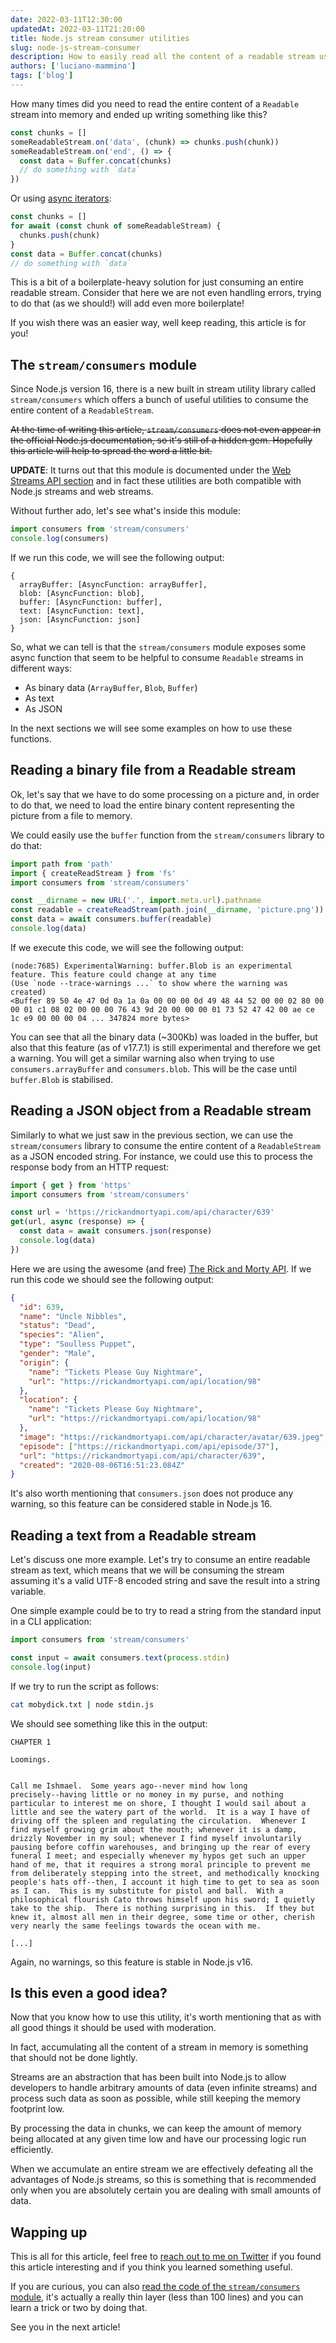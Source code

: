 ```yaml
---
date: 2022-03-11T12:30:00
updatedAt: 2022-03-11T21:20:00
title: Node.js stream consumer utilities
slug: node-js-stream-consumer
description: How to easily read all the content of a readable stream using async await
authors: ['luciano-mammino']
tags: ['blog']
---
```


How many times did you need to read the entire content of a `Readable` stream into memory and ended up writing something like this?

```javascript
const chunks = []
someReadableStream.on('data', (chunk) => chunks.push(chunk))
someReadableStream.on('end', () => {
  const data = Buffer.concat(chunks)
  // do something with `data`
})
```

Or using [async iterators](/blog/javascript-async-iterators/):

```javascript
const chunks = []
for await (const chunk of someReadableStream) {
  chunks.push(chunk)
}
const data = Buffer.concat(chunks)
// do something with `data`
```

This is a bit of a boilerplate-heavy solution for just consuming an entire readable stream. Consider that here we are not even handling errors, trying to do that (as we should!) will add even more boilerplate!

If you wish there was an easier way, well keep reading, this article is for you!

## The `stream/consumers` module

Since Node.js version 16, there is a new built in stream utility library called `stream/consumers` which offers a bunch of useful utilities to consume the entire content of a `ReadableStream`.

~~At the time of writing this article, `stream/consumers` does not even appear in the official Node.js documentation, so it's still of a hidden gem. Hopefully this article will help to spread the word a little bit.~~

**UPDATE**: It turns out that this module is documented under the [Web Streams API section](https://nodejs.org/api/webstreams.html#streamconsumersjsonstream) and in fact these utilities are both compatible with Node.js streams and web streams.

Without further ado, let's see what's inside this module:

```javascript
import consumers from 'stream/consumers'
console.log(consumers)
```

If we run this code, we will see the following output:

```plain
{
  arrayBuffer: [AsyncFunction: arrayBuffer],
  blob: [AsyncFunction: blob],
  buffer: [AsyncFunction: buffer],
  text: [AsyncFunction: text],
  json: [AsyncFunction: json]
}
```

So, what we can tell is that the `stream/consumers` module exposes some async function that seem to be helpful to consume `Readable` streams in different ways:

- As binary data (`ArrayBuffer`, `Blob`, `Buffer`)
- As text
- As JSON

In the next sections we will see some examples on how to use these functions.

## Reading a binary file from a Readable stream

Ok, let's say that we have to do some processing on a picture and, in order to do that, we need to load the entire binary content representing the picture from a file to memory.

We could easily use the `buffer` function from the `stream/consumers` library to do that:

```javascript
import path from 'path'
import { createReadStream } from 'fs'
import consumers from 'stream/consumers'

const __dirname = new URL('.', import.meta.url).pathname
const readable = createReadStream(path.join(__dirname, 'picture.png'))
const data = await consumers.buffer(readable)
console.log(data)
```

If we execute this code, we will see the following output:

```plain
(node:7685) ExperimentalWarning: buffer.Blob is an experimental feature. This feature could change at any time
(Use `node --trace-warnings ...` to show where the warning was created)
<Buffer 89 50 4e 47 0d 0a 1a 0a 00 00 00 0d 49 48 44 52 00 00 02 80 00 00 01 c1 08 02 00 00 00 76 43 9d 20 00 00 00 01 73 52 47 42 00 ae ce 1c e9 00 00 00 04 ... 347824 more bytes>
```

You can see that all the binary data (~300Kb) was loaded in the buffer, but also that this feature (as of v17.7.1) is still experimental and therefore we get a warning. You will get a similar warning also when trying to use `consumers.arrayBuffer` and `consumers.blob`. This will be the case until `buffer.Blob` is stabilised.

## Reading a JSON object from a Readable stream

Similarly to what we just saw in the previous section, we can use the `stream/consumers` library to consume the entire content of a `ReadableStream` as a JSON encoded string. For instance, we could use this to process the response body from an HTTP request:

```javascript
import { get } from 'https'
import consumers from 'stream/consumers'

const url = 'https://rickandmortyapi.com/api/character/639'
get(url, async (response) => {
  const data = await consumers.json(response)
  console.log(data)
})
```

Here we are using the awesome (and free) [The Rick and Morty API](https://rickandmortyapi.com/). If we run this code we should see the following output:

```json
{
  "id": 639,
  "name": "Uncle Nibbles",
  "status": "Dead",
  "species": "Alien",
  "type": "Soulless Puppet",
  "gender": "Male",
  "origin": {
    "name": "Tickets Please Guy Nightmare",
    "url": "https://rickandmortyapi.com/api/location/98"
  },
  "location": {
    "name": "Tickets Please Guy Nightmare",
    "url": "https://rickandmortyapi.com/api/location/98"
  },
  "image": "https://rickandmortyapi.com/api/character/avatar/639.jpeg",
  "episode": ["https://rickandmortyapi.com/api/episode/37"],
  "url": "https://rickandmortyapi.com/api/character/639",
  "created": "2020-08-06T16:51:23.084Z"
}
```

It's also worth mentioning that `consumers.json` does not produce any warning, so this feature can be considered stable in Node.js 16.

## Reading a text from a Readable stream

Let's discuss one more example. Let's try to consume an entire readable stream as text, which means that we will be consuming the stream assuming it's a valid UTF-8 encoded string and save the result into a string variable.

One simple example could be to try to read a string from the standard input in a CLI application:

```javascript
import consumers from 'stream/consumers'

const input = await consumers.text(process.stdin)
console.log(input)
```

If we try to run the script as follows:

```bash
cat mobydick.txt | node stdin.js
```

We should see something like this in the output:

```plain
CHAPTER 1

Loomings.


Call me Ishmael.  Some years ago--never mind how long
precisely--having little or no money in my purse, and nothing
particular to interest me on shore, I thought I would sail about a
little and see the watery part of the world.  It is a way I have of
driving off the spleen and regulating the circulation.  Whenever I
find myself growing grim about the mouth; whenever it is a damp,
drizzly November in my soul; whenever I find myself involuntarily
pausing before coffin warehouses, and bringing up the rear of every
funeral I meet; and especially whenever my hypos get such an upper
hand of me, that it requires a strong moral principle to prevent me
from deliberately stepping into the street, and methodically knocking
people's hats off--then, I account it high time to get to sea as soon
as I can.  This is my substitute for pistol and ball.  With a
philosophical flourish Cato throws himself upon his sword; I quietly
take to the ship.  There is nothing surprising in this.  If they but
knew it, almost all men in their degree, some time or other, cherish
very nearly the same feelings towards the ocean with me.

[...]
```

Again, no warnings, so this feature is stable in Node.js v16.

## Is this even a good idea?

Now that you know how to use this utility, it's worth mentioning that as with all good things it should be used with moderation.

In fact, accumulating all the content of a stream in memory is something that should not be done lightly.

Streams are an abstraction that has been built into Node.js to allow developers to handle arbitrary amounts of data (even infinite streams) and process such data as soon as possible, while still keeping the memory footprint low.

By processing the data in chunks, we can keep the amount of memory being allocated at any given time low and have our processing logic run efficiently.

When we accumulate an entire stream we are effectively defeating all the advantages of Node.js streams, so this is something that is recommended only when you are absolutely certain you are dealing with small amounts of data.

## Wapping up

This is all for this article, feel free to [reach out to me on Twitter](https://twitter.com/loige) if you found this article interesting and if you think you learned something useful.

If you are curious, you can also [read the code of the `stream/consumers` module](https://github.com/nodejs/node/blob/main/lib/stream/consumers.js), it's actually a really thin layer (less than 100 lines) and you can learn a trick or two by doing that.

See you in the next article!
